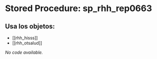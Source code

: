 # Stored Procedure: sp_rhh_rep0663

## Usa los objetos:
- [[rhh_hisss]]
- [[rhh_otsalud]]

*No code available.*
